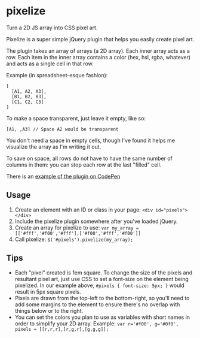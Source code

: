 pixelize
========

Turn a 2D JS array into CSS pixel art.

Pixelize is a super simple jQuery plugin that helps you easily create pixel art.

The plugin takes an array of arrays (a 2D array). Each inner array acts as a row. Each item in the inner array contains a color (hex, hsl, rgba, whatever) and acts as a single cell in that row. 

Example (in spreadsheet-esque fashion):

    [
      [A1, A2, A3],
      [B1, B2, B3],
      [C1, C2, C3]
    ]

To make a space transparent, just leave it empty, like so:

    [A1, ,A3] // Space A2 would be transparent

You don't need a space in empty cells, though I've found it helps me visualize the array as I'm writing it out.

To save on space, all rows do not have to have the same number of columns in them: you can stop each row at the last "filled" cell.

There is an [example of the plugin on CodePen](http://codepen.io/rglazebrook/pen/dAEoc)

Usage
-----

  1. Create an element with an ID or class in your page: `<div id="pixels"></div>`
  2. Include the pixelize plugin somewhere after you've loaded jQuery.
  3. Create an array for pixelize to use: `var my_array = [['#fff','#f00','#fff'],['#f00','#fff','#f00']]`
  4. Call pixelize: `$('#pixels').pixelize(my_array);`

Tips
----

  * Each "pixel" created is 1em square. To change the size of the pixels and resultant pixel art, just use CSS to set a font-size on the element being pixelized. In our example above, `#pixels { font-size: 5px; }` would result in 5px square pixels.
  * Pixels are drawn from the top-left to the bottom-right, so you'll need to add some margins to the element to ensure there's no overlap with things below or to the right.
  * You can set the colors you plan to use as variables with short names in order to simplify your 2D array. Example: `var r='#f00', g='#0f0', pixels = [[r,r,r],[r,g,r],[g,g,g]];`
